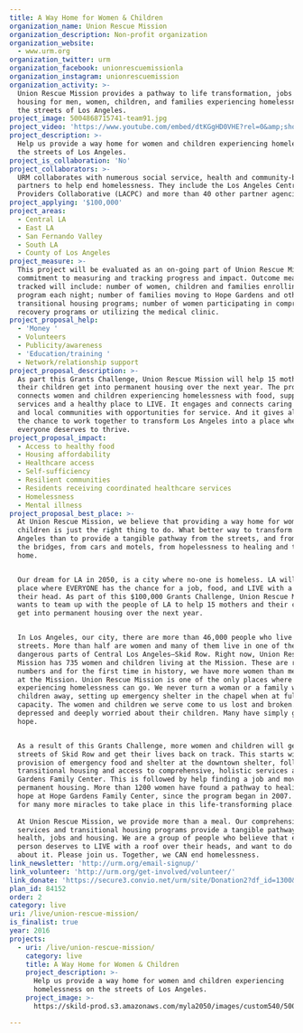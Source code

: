 ```yaml
---
title: A Way Home for Women & Children
organization_name: Union Rescue Mission
organization_description: Non-profit organization
organization_website:
  - www.urm.org
organization_twitter: urm
organization_facebook: unionrescuemissionla
organization_instagram: unionrescuemission
organization_activity: >-
  Union Rescue Mission provides a pathway to life transformation, jobs and
  housing for men, women, children, and families experiencing homelessness on
  the streets of Los Angeles.
project_image: 5004868715741-team91.jpg
project_video: 'https://www.youtube.com/embed/dtKGgHD0VHE?rel=0&amp;showinfo=0'
project_description: >-
  Help us provide a way home for women and children experiencing homelessness on
  the streets of Los Angeles.
project_is_collaboration: 'No'
project_collaborators: >-
  URM collaborates with numerous social service, health and community-based
  partners to help end homelessness. They include the Los Angeles Central
  Providers Collaborative (LACPC) and more than 40 other partner agencies.
project_applying: '$100,000'
project_areas:
  - Central LA
  - East LA
  - San Fernando Valley
  - South LA
  - County of Los Angeles
project_measure: >-
  This project will be evaluated as an on-going part of Union Rescue Mission's
  commitment to measuring and tracking progress and impact. Outcome measurements
  tracked will include: number of women, children and families enrolling in our
  program each night; number of families moving to Hope Gardens and other
  transitional housing programs; number of women participating in comprehensive
  recovery programs or utilizing the medical clinic.
project_proposal_help:
  - 'Money '
  - Volunteers
  - Publicity/awareness
  - 'Education/training '
  - Network/relationship support
project_proposal_description: >-
  As part this Grants Challenge, Union Rescue Mission will help 15 mothers and
  their children get into permanent housing over the next year. The project
  connects women and children experiencing homelessness with food, supportive
  services and a healthy place to LIVE. It engages and connects caring citizens
  and local communities with opportunities for service. And it gives all of us
  the chance to work together to transform Los Angeles into a place where
  everyone deserves to thrive.
project_proposal_impact:
  - Access to healthy food
  - Housing affordability
  - Healthcare access
  - Self-sufficiency
  - Resilient communities
  - Residents receiving coordinated healthcare services
  - Homelessness
  - Mental illness
project_proposal_best_place: >-
  At Union Rescue Mission, we believe that providing a way home for women and
  children is just the right thing to do. What better way to transform Los
  Angeles than to provide a tangible pathway from the streets, and from under
  the bridges, from cars and motels, from hopelessness to healing and to a
  home. 


  Our dream for LA in 2050, is a city where no-one is homeless. LA will be a
  place where EVERYONE has the chance for a job, food, and LIVE with a roof over
  their head. As part of this $100,000 Grants Challenge, Union Rescue Mission
  wants to team up with the people of LA to help 15 mothers and their children
  get into permanent housing over the next year. 


  In Los Angeles, our city, there are more than 46,000 people who live on the
  streets. More than half are women and many of them live in one of the most
  dangerous parts of Central Los Angeles—Skid Row. Right now, Union Rescue
  Mission has 735 women and children living at the Mission. These are record
  numbers and for the first time in history, we have more women than men living
  at the Mission. Union Rescue Mission is one of the only places where families
  experiencing homelessness can go. We never turn a woman or a family with
  children away, setting up emergency shelter in the chapel when at full
  capacity. The women and children we serve come to us lost and broken. They are
  depressed and deeply worried about their children. Many have simply given up
  hope. 


  As a result of this Grants Challenge, more women and children will get off the
  streets of Skid Row and get their lives back on track. This starts with the
  provision of emergency food and shelter at the downtown shelter, followed by
  transitional housing and access to comprehensive, holistic services at Hope
  Gardens Family Center. This is followed by help finding a job and moving into
  permanent housing. More than 1200 women have found a pathway to healing and
  hope at Hope Gardens Family Center, since the program began in 2007. We plan
  for many more miracles to take place in this life-transforming place. 
    
  At Union Rescue Mission, we provide more than a meal. Our comprehensive
  services and transitional housing programs provide a tangible pathway to
  health, jobs and housing. We are a group of people who believe that every
  person deserves to LIVE with a roof over their heads, and want to do something
  about it. Please join us. Together, we CAN end homelessness.
link_newsletter: 'http://urm.org/email-signup/'
link_volunteer: 'http://urm.org/get-involved/volunteer/'
link_donate: 'https://secure3.convio.net/urm/site/Donation2?df_id=1300&1300.donation=form1'
plan_id: 84152
order: 2
category: live
uri: /live/union-rescue-mission/
is_finalist: true
year: 2016
projects:
  - uri: /live/union-rescue-mission/
    category: live
    title: A Way Home for Women & Children
    project_description: >-
      Help us provide a way home for women and children experiencing
      homelessness on the streets of Los Angeles.
    project_image: >-
      https://skild-prod.s3.amazonaws.com/myla2050/images/custom540/5004868715741-team91.jpg

---
```

